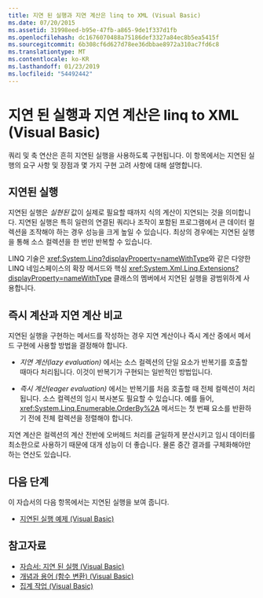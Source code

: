 ```yaml
---
title: 지연 된 실행과 지연 계산은 linq to XML (Visual Basic)
ms.date: 07/20/2015
ms.assetid: 31998eed-b95e-47fb-a865-9de1f337d1fb
ms.openlocfilehash: dc1676070488a75186def3327a84ec8b5ea5415f
ms.sourcegitcommit: 6b308cf6d627d78ee36dbbae8972a310ac7fd6c8
ms.translationtype: MT
ms.contentlocale: ko-KR
ms.lasthandoff: 01/23/2019
ms.locfileid: "54492442"
---
```

# <a name="deferred-execution-and-lazy-evaluation-in-linq-to-xml-visual-basic"></a>지연 된 실행과 지연 계산은 linq to XML (Visual Basic)
쿼리 및 축 연산은 흔히 지연된 실행을 사용하도록 구현됩니다. 이 항목에서는 지연된 실행의 요구 사항 및 장점과 몇 가지 구현 고려 사항에 대해 설명합니다.  
  
## <a name="deferred-execution"></a>지연된 실행  
 지연된 실행은 *실현된* 값이 실제로 필요할 때까지 식의 계산이 지연되는 것을 의미합니다. 지연된 실행은 특히 일련의 연결된 쿼리나 조작이 포함된 프로그램에서 큰 데이터 컬렉션을 조작해야 하는 경우 성능을 크게 높일 수 있습니다. 최상의 경우에는 지연된 실행을 통해 소스 컬렉션을 한 번만 반복할 수 있습니다.  
  
 LINQ 기술은 <xref:System.Linq?displayProperty=nameWithType>와 같은 다양한 LINQ 네임스페이스의 확장 메서드와 핵심 <xref:System.Xml.Linq.Extensions?displayProperty=nameWithType> 클래스의 멤버에서 지연된 실행을 광범위하게 사용합니다.  
  
## <a name="eager-vs-lazy-evaluation"></a>즉시 계산과 지연 계산 비교  
 지연된 실행을 구현하는 메서드를 작성하는 경우 지연 계산이나 즉시 계산 중에서 메서드 구현에 사용할 방법을 결정해야 합니다.  
  
-   *지연 계산(lazy evaluation)* 에서는 소스 컬렉션의 단일 요소가 반복기를 호출할 때마다 처리됩니다. 이것이 반복기가 구현되는 일반적인 방법입니다.  
  
-   *즉시 계산(eager evaluation)* 에서는 반복기를 처음 호출할 때 전체 컬렉션이 처리됩니다. 소스 컬렉션의 임시 복사본도 필요할 수 있습니다. 예를 들어, <xref:System.Linq.Enumerable.OrderBy%2A> 메서드는 첫 번째 요소를 반환하기 전에 전체 컬렉션을 정렬해야 합니다.  
  
 지연 계산은 컬렉션의 계산 전반에 오버헤드 처리를 균일하게 분산시키고 임시 데이터를 최소한으로 사용하기 때문에 대개 성능이 더 좋습니다. 물론 중간 결과를 구체화해야만 하는 연산도 있습니다.  
  
## <a name="next-steps"></a>다음 단계  
 이 자습서의 다음 항목에서는 지연된 실행을 보여 줍니다.  
  
-   [지연된 실행 예제 (Visual Basic)](../../../../visual-basic/programming-guide/concepts/linq/deferred-execution-example.md)  
  
## <a name="see-also"></a>참고자료
- [자습서: 지연 된 실행 (Visual Basic)](../../../../visual-basic/programming-guide/concepts/linq/tutorial-deferred-execution.md)
- [개념과 용어 (함수 변환) (Visual Basic)](../../../../visual-basic/programming-guide/concepts/linq/concepts-and-terminology-functional-transformation.md)
- [집계 작업 (Visual Basic)](../../../../visual-basic/programming-guide/concepts/linq/aggregation-operations.md)
